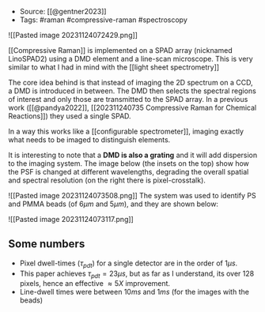 

- Source: [[@gentner2023]]
- Tags: #raman #compressive-raman #spectroscopy

![[Pasted image 20231124072429.png]]

[[Compressive Raman]] is implemented on a SPAD array (nicknamed LinoSPAD2) using a DMD element and a line-scan microscope. This is very similar to what I had in mind with the [[light sheet spectrometry]]

The core idea behind is that instead of imaging the 2D spectrum on a CCD, a DMD is introduced in between. The DMD then selects the spectral regions of interest and only those are transmitted to the SPAD array. In a previous work ([[@pandya2022]], [[202311240735 Compressive Raman for Chemical Reactions]]) they used a single SPAD. 

In a way this works like a [[configurable spectrometer]], imaging exactly what needs to be imaged to distinguish elements. 

It is interesting to note that a **DMD is also a grating** and it will add dispersion to the imaging system. The image below (the insets on the top) show how the PSF is changed at different wavelengths, degrading the overall spatial and spectral resolution (on the right there is pixel-crosstalk).

![[Pasted image 20231124073508.png]]
The system was used to identify PS and PMMA beads (of $6\mu m$ and $5\mu m$), and they are shown below:

![[Pasted image 20231124073117.png]]

## Some numbers

- Pixel dwell-times ($\tau_{pdt}$) for a single detector are in the order of $1\mu s$.
- This paper achieves $\tau_{pdt}=23\mu s$, but as far as I understand, its over 128 pixels, hence an effective $\approx 5X$ improvement.
- Line-dwell times were between $10ms$ and $1ms$ (for the images with the beads)